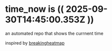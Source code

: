# time_now is (( 2025-09-30T14:45:00.353Z ))

an automated repo that shows the currnent time

inspired by [breakingheatmap](https://github.com/breakingheatmap/breakingheatmap)